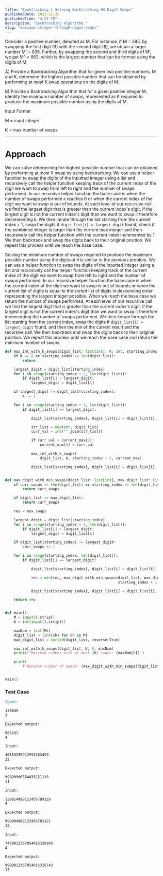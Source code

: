 ```yaml
---
title: "Backtracking | Solving Backtracking HW Digit Swaps"
publishedDate: 2023-12-25
publishedTime: "4:55 PM"
description: "Backtracking algorithm."
slug: "maximum-integer-through-digit-swaps"
---
```


Consider a positive number, denoted as M. For instance, if M = 385, by swapping the first digit (3) with the second digit (8), we obtain a larger number M' = 835. Further, by swapping the second and third digits of M', we get M" = 853, which is the largest number that can be formed using the digits of M.

A) Provide a Backtracking Algorithm that for given two positive numbers, M and K, determine the highest possible number that can be obtained by performing at most K swap operations on the digits of M.

B) Provide a Backtracking Algorithm that for a given positive integer M, identify the minimum number of swaps, represented as K required to produce the maximum possible number using the digits of M.

Input Format

M = input integer

K = max number of swaps

---

# Approach

We can solve determining the highest possible number that can be obtained by performing at most K swap by using backtracking. We can use a helper function to swap the digits of the inputted integer using a list and recursively call the helper function keeping track of the current index of the digit we want to swap from left to right and the number of swaps performed. In our recursive helper function the base case is when the number of swaps performed `K` reaches 0 or when the current index of the digit we want to swap is out of bounds. At each level of our recursive call we find the largest digit that is greater than the current index's digit. If the largest digit is not the current index's digit than we want to swap it therefore decrementing k. We then iterate through the list starting from the current index + 1, swap the digits if `digit_list[i] = largest_digit` found, check if the combined integer is larger than the current max integer and then recursively call the helper function with the current index incremented by 1. We then backtrack and swap the digits back to their original position. We repeat this process until we reach the base case.

Solving the minimum number of swaps required to produce the maximum possible number using the digits of `M` is similar to the previous problem. We can use a helper function to swap the digits of the inputted integer using a list and recursively call the helper function keeping track of the current index of the digit we want to swap from left to right and the number of swaps performed. In our recursive helper function the base case is when the current index of the digit we want to swap is out of bounds or when the current list of digits is equal to the sorted list of digits in descending order representing the largest integer possible. When we reach the base case we return the number of swaps performed. At each level of our recursive call we find the largest digit that is greater than the current index's digit. If the largest digit is not the current index's digit than we want to swap it therefore incrementing the number of swaps performed. We then iterate through the list starting from the current index, swap the digits if `digit_list[i] = largest_digit` found, and then the min of the current result and the recursive call. We then backtrack and swap the digits back to their original position. We repeat this process until we reach the base case and return the minimum number of swaps.

<div class="mb-2"></div>

```python
def max_int_with_k_swaps(digit_list: list[int], K: int, starting_index: int, current_max: list[int]):
    if K == 0 or starting_index >= len(digit_list):
        return

    largest_digit = digit_list[starting_index]
    for i in range(starting_index + 1, len(digit_list)):
        if digit_list[i] > largest_digit:
            largest_digit = digit_list[i]

    if largest_digit != digit_list[starting_index]:
        K -= 1

    for i in range(starting_index + 1, len(digit_list)):
        if digit_list[i] == largest_digit:

            digit_list[starting_index], digit_list[i] = digit_list[i], digit_list[starting_index]

            str_list = map(str, digit_list)
            curr_val = int("".join(str_list))

            if curr_val > current_max[0]:
                current_max[0] = curr_val

            max_int_with_k_swaps(
                digit_list, K, starting_index + 1, current_max)

            digit_list[starting_index], digit_list[i] = digit_list[i], digit_list[starting_index]


def max_digit_with_min_swaps(digit_list: list[int], max_digit_list: list[int], curr_swaps: int, starting_index: int, max_swaps: int):
    if curr_swaps >= len(digit_list) or starting_index >= len(digit_list):
        return curr_swaps

    if digit_list == max_digit_list:
        return curr_swaps

    res = max_swaps

    largest_digit = digit_list[starting_index]
    for i in range(starting_index + 1, len(digit_list)):
        if digit_list[i] > largest_digit:
            largest_digit = digit_list[i]

    if digit_list[starting_index] != largest_digit:
        curr_swaps += 1

    for i in range(starting_index, len(digit_list)):
        if digit_list[i] == largest_digit:

            digit_list[starting_index], digit_list[i] = digit_list[i], digit_list[starting_index]

            res = min(res, max_digit_with_min_swaps(digit_list, max_digit_list, curr_swaps,
                                                    starting_index + 1, max_swaps))

            digit_list[starting_index], digit_list[i] = digit_list[i], digit_list[starting_index]

    return res


def main():
    M = input().strip()
    K = int(input().strip())

    maxNum = [int(M)]
    digit_list = [int(ch) for ch in M]
    max_digit_list = sorted(digit_list, reverse=True)

    max_int_with_k_swaps(digit_list, K, 0, maxNum)
    print(f'Maximum number with at most {K} swaps: {maxNum[0]}')

    print(
        f'Minimum number of swaps: {max_digit_with_min_swaps(digit_list, max_digit_list, 0, 0, len(max_digit_list))}')


main()
```

<div class="mb-2"></div>

### Test Case

```md
Input:

129845
3

Expected output:

985241
4

Input:

40153299912991563499
22

Expected output:

99999996554433221110
11

Input:

129814999123456789129
4

Expected output:

999994982123456781121
12

Input:

7439812367854015320989
4

Expected output:

9998812367854015320743
13
```
